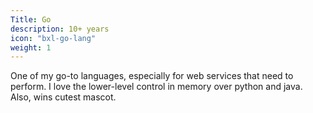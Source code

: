 ```yaml
---
Title: Go
description: 10+ years
icon: "bxl-go-lang"
weight: 1
---
```

One of my go-to languages, especially for web services that need to perform. 
I love the lower-level control in memory over python and java. Also, wins cutest mascot.